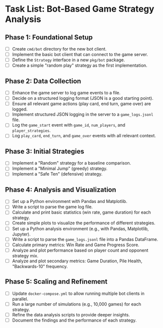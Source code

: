 # Task List: Bot-Based Game Strategy Analysis

## Phase 1: Foundational Setup

- [ ] Create `cmd/bot` directory for the new bot client.
- [ ] Implement the basic bot client that can connect to the game server.
- [ ] Define the `Strategy` interface in a new `pkg/bot` package.
- [ ] Create a simple "random play" strategy as the first implementation.

## Phase 2: Data Collection

- [ ] Enhance the game server to log game events to a file.
- [ ] Decide on a structured logging format (JSON is a good starting point).
- [ ] Ensure all relevant game actions (play card, end turn, game over) are logged.
- [ ] Implement structured JSON logging in the server to a `game_logs.jsonl` file.
- [ ] Log the `game_start` event with `game_id`, `num_players`, and `player_strategies`.
- [ ] Log `play_card`, `end_turn`, and `game_over` events with all relevant context.

## Phase 3: Initial Strategies

- [ ] Implement a "Random" strategy for a baseline comparison.
- [ ] Implement a "Minimal Jump" (greedy) strategy.
- [ ] Implement a "Safe Ten" (defensive) strategy.

## Phase 4: Analysis and Visualization

- [ ] Set up a Python environment with Pandas and Matplotlib.
- [ ] Write a script to parse the game log file.
- [ ] Calculate and print basic statistics (win rate, game duration) for each strategy.
- [ ] Create simple plots to visualize the performance of different strategies.
- [ ] Set up a Python analysis environment (e.g., with Pandas, Matplotlib, Jupyter).
- [ ] Write a script to parse the `game_logs.jsonl` file into a Pandas DataFrame.
- [ ] Calculate primary metrics: Win Rate and Game Progress Score.
- [ ] Analyze and plot performance based on player count and opponent strategy mix.
- [ ] Analyze and plot secondary metrics: Game Duration, Pile Health, "Backwards-10" frequency.

## Phase 5: Scaling and Refinement

- [ ] Update `docker-compose.yml` to allow running multiple bot clients in parallel.
- [ ] Run a large number of simulations (e.g., 10,000 games) for each strategy.
- [ ] Refine the data analysis scripts to provide deeper insights.
- [ ] Document the findings and the performance of each strategy.
